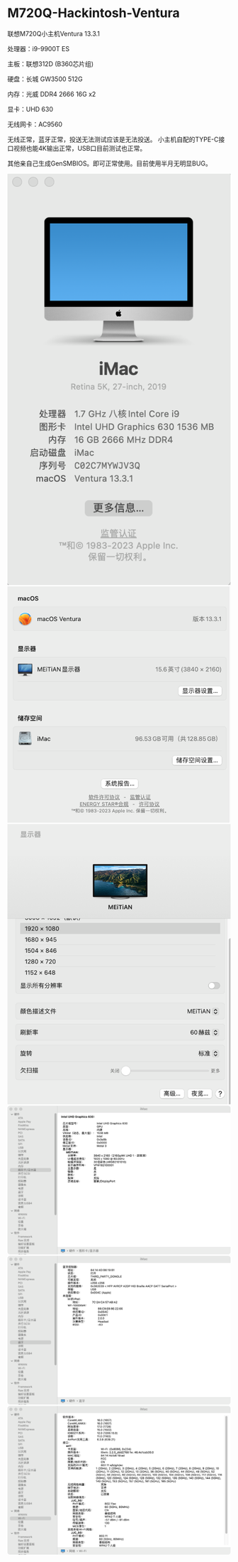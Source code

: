 # M720Q-Hackintosh-Ventura
联想M720Q小主机Ventura 13.3.1

处理器：i9-9900T ES

主板：联想312D (B360芯片组)

硬盘：长城 GW3500 512G

内存：光威 DDR4 2666 16G x2

显卡：UHD 630

无线网卡：AC9560


无线正常，蓝牙正常，投送无法测试应该是无法投送。
小主机自配的TYPE-C接口视频也能4K输出正常，USB口目前测试也正常。

其他亲自己生成GenSMBIOS。即可正常使用。目前使用半月无明显BUG。

![1.png](https://github.com/Skuld0722/M720Q-Hackintosh-Ventura/blob/main/1.png?raw=true)
![2.png](https://github.com/Skuld0722/M720Q-Hackintosh-Ventura/blob/main/2.png?raw=true)
![3.png](https://github.com/Skuld0722/M720Q-Hackintosh-Ventura/blob/main/3.png?raw=true)
![4.png](https://github.com/Skuld0722/M720Q-Hackintosh-Ventura/blob/main/4.png?raw=true)
![5.png](https://github.com/Skuld0722/M720Q-Hackintosh-Ventura/blob/main/5.png?raw=true)
![6.png](https://github.com/Skuld0722/M720Q-Hackintosh-Ventura/blob/main/6.png?raw=true)
